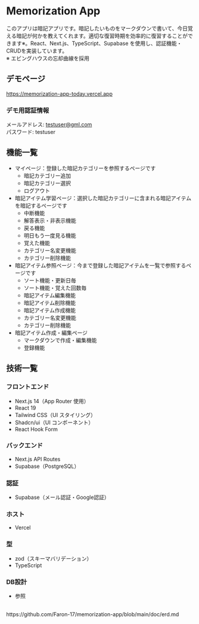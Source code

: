 # Memorization App

このアプリは暗記アプリです。暗記したいものをマークダウンで書いて、今日覚える暗記が何かを教えてくれます。適切な復習時期を効率的に復習することができます※。React、Next.js、TypeScript、Supabase を使用し、認証機能・CRUDを実装しています。
<br />
※ エビングハウスの忘却曲線を採用

## デモページ

https://memorization-app-today.vercel.app

### デモ用認証情報
メールアドレス: testuser@gml.com
<br />
パスワード: testuser

## 機能一覧
- マイページ：登録した暗記カテゴリーを参照するページです
  - 暗記カテゴリー追加
  - 暗記カテゴリー選択
  - ログアウト
- 暗記アイテム学習ページ：選択した暗記カテゴリーに含まれる暗記アイテムを暗記するページです
  - 中断機能
  - 解答表示・非表示機能
  - 戻る機能
  - 明日もう一度見る機能
  - 覚えた機能
  - カテゴリー名変更機能
  - カテゴリー削除機能
- 暗記アイテム参照ページ：今まで登録した暗記アイテムを一覧で参照するページです
  - ソート機能・更新日毎
  - ソート機能・覚えた回数毎
  - 暗記アイテム編集機能
  - 暗記アイテム削除機能
  - 暗記アイテム作成機能
  - カテゴリー名変更機能
  - カテゴリー削除機能
- 暗記アイテム作成・編集ページ
  - マークダウンで作成・編集機能
  - 登録機能

## 技術一覧
### フロントエンド
- Next.js 14（App Router 使用）
- React 19
- Tailwind CSS（UI スタイリング）
- Shadcn/ui（UI コンポーネント）
- React Hook Form

### バックエンド
- Next.js API Routes
- Supabase（PostgreSQL）

### 認証
- Supabase（メール認証・Google認証）

### ホスト
- Vercel
  
### 型
- zod（スキーマバリデーション）
- TypeScript

### DB設計
- 参照
<br />
https://github.com/Faron-17/memorization-app/blob/main/doc/erd.md